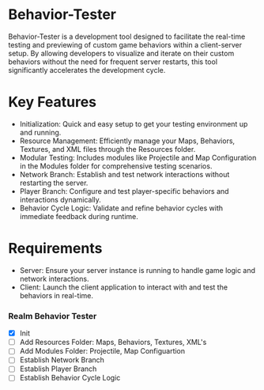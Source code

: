 # Behavior-Tester
Behavior-Tester is a development tool designed to facilitate the real-time testing and previewing of custom game behaviors within a client-server setup. By allowing developers to visualize and iterate on their custom behaviors without the need for frequent server restarts, this tool significantly accelerates the development cycle.

# Key Features
* Initialization: Quick and easy setup to get your testing environment up and running.
* Resource Management: Efficiently manage your Maps, Behaviors, Textures, and XML files through the Resources folder.
* Modular Testing: Includes modules like Projectile and Map Configuration in the Modules folder for comprehensive testing scenarios.
* Network Branch: Establish and test network interactions without restarting the server.
* Player Branch: Configure and test player-specific behaviors and interactions dynamically.
* Behavior Cycle Logic: Validate and refine behavior cycles with immediate feedback during runtime.

# Requirements
* Server: Ensure your server instance is running to handle game logic and network interactions.
* Client: Launch the client application to interact with and test the behaviors in real-time.
 
### Realm Behavior Tester

- [x] Init 
- [ ] Add Resources Folder: Maps, Behaviors, Textures, XML's
- [ ] Add Modules Folder: Projectile, Map Configuartion
- [ ] Establish Network Branch
- [ ] Establish Player Branch
- [ ] Establish Behavior Cycle Logic